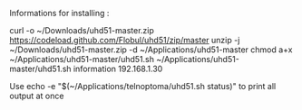 Informations for installing :

curl -o ~/Downloads/uhd51-master.zip https://codeload.github.com/Flobul/uhd51/zip/master
unzip -j ~/Downloads/uhd51-master.zip -d ~/Applications/uhd51-master
chmod a+x ~/Applications/uhd51-master/uhd51.sh
~/Applications/uhd51-master/uhd51.sh information 192.168.1.30

Use echo -e "$(~/Applications/telnoptoma/uhd51.sh status)" to print all output at once

